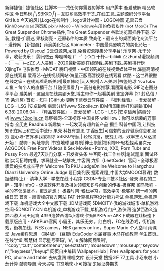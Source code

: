 新鲜捷径 | 捷径社区
找脚本——找任何你需要的脚本
用户脚本
吾爱破解 精品软件区 今日热榜
⎛⎝SBKKO⎠⎞ – 互联网高效率干货_在线工具_主题源码分享平台
GitHub
今天的风儿Logo在线制作；logo设计神器 - LOGO神器
迅雷云盘
KinhDownload网页版
pixiv
Moo0 - Windows有用的免费软件 (not MooO)
The Great Suspender Chrome插件,The Great Suspender 谷歌浏览器插件下载_安装_教程-扩展迷
果核剥壳 - 还原软件的本质
致美化 - 最专业的桌面美化交流平台 - 漫锋网
【新提醒】雨滴美化社区|Rainmeter - 中国最具影响力的美化论坛 - Powered by Discuz!
Q云资源网,龙哥,免费资源搜集分享平台!
乐享网-乐于分享，收获快乐！
腾讯微云
哔哩哔哩 (゜-゜)つロ 干杯~-bilibili
ZzzFun动漫视频网 - (￣﹃￣)~zZZ
人人美剧 - 2020最新美剧在线观看_美剧下载_美剧排行榜
XijingTv
电影推荐 · MVCAT
腾讯视频 - 中国领先的在线视频媒体平台,海量高清视频在线观看
爱奇艺-在线视频网站-海量正版高清视频在线观看
优酷 - 这世界很酷
在线之家 - 在线观看最新美剧|最新韩剧|天天美剧|人人美剧 |书签地球
YouTube
斗鱼 - 每个人的直播平台
⎛⎝随便看看⎠⎞ – 高分电影推荐,看图猜电影,GIF动态图分享平台
爱美剧 - 这里是在线美剧天堂,博主带你一起看美剧
鉴宝弹幕
(21 封私信 / 19 条消息) 首页 - 知乎
[GitHub
更新下蓝奏云软件库 - 『福利经验』 - 吾爱破解 - LCG - LSG |安卓破解|病毒分析|www.52pojie.cn
IDM俄国重新打包最新(IDM 6.38) 20.08.04 - 『精品软件区』 - 吾爱破解 - LCG - LSG |安卓破解|病毒分析|www.52pojie.cn
观察者网-全球视野 中国关怀
wikiHow：你可以信赖的万事指南
全历史
Readhub
新趣集 - 一起发现有趣的新产品
掘金
科普中国网_让科技知识在网上和生活中流行
果壳 科技有意思
丁香医生|可信赖的医疗健康信息和服务
壹心理-世界和我爱着你
SBKKO导航 | 轻松浏览，便捷上网，效率生活从这里开始！
酷嗨 - 网址导航 |书签地球
里导航|绅士导航|福利导H-轻松探索里次元ACGCOOL
Free Porn Videos & Sex Movies - Porno, XXX, Porn Tube and Pussy Porn
最近7天热门分享 - 开发者头条
牛客网-找工作神器|笔试题库|面试经验|实习招聘内推，求职就业一站解决_牛客网
力扣（LeetCode）官网 - 全球极客挚爱的技术成长平台
Welcome To PKU JudgeOnline
Welcome to Hangzhou Dianzi University Online Judge
题目集列表
搜索课程_中国大学MOOC(慕课)
数据结构(上) - 清华大学 - 学堂在线
小程序
CSDN-专业IT技术社区-登录
编程的二胖 - 知乎
InfoQ - 促进软件开发及相关领域知识与创新的传播-极客邦
菜鸟教程 - 学的不仅是技术，更是梦想！
极客时间-轻松学习，高效学习-极客邦
阮一峰的网络日志
首页 - 廖雪峰的官方网站
PAT 计算机程序设计能力考试
单机游戏_单机游戏下载_单机游戏大全中文版下载_3DM游戏网
5DMCITY-我的游戏城市-单机游戏空间-5DMCITY.CN
单机游戏_单机游戏下载_单机游戏门户_游侠网
造梦西游3,造梦西游大闹天庭篇,4399造梦西游3小游戏
使用APKPure APK下载器在线极速下载原版应用 - APKPure官网
小霸王，其乐无穷 。红白机，FC在线游戏，街机游戏，街机在线，NES games，NES games online，Super Mario
个人空间
雨课堂
Java编程思想 （第4版） (豆瓣)
EduCoder
本届赛事
木马在线教育
学生首页_在线学堂_智慧树
显示星号密码', 'e', 'e
解除网页限制', '"copy","cut","contextmenu","selectstart","mousedown","mouseup","keydown","keypress","keyup"
网页自由编辑
WallpaperHub | Free wallpapers for your PC, phone and tablet
去转盘网
嚓哩文库
设计天堂
搜搜GIF
77工具
小昭来啦
小葱计算
酷嗨导航
今天买啥
书签地球
小可搜搜
东吴证券期货
